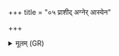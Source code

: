 +++
title = "०५ प्राशीद् अग्नेर् आस्येन"

+++
<details><summary>मूलम् (GR)</summary>

(…) +++(see 1abc)+++  
(…) प्राशीद् अग्नेर् आस्येन ॥
</details>